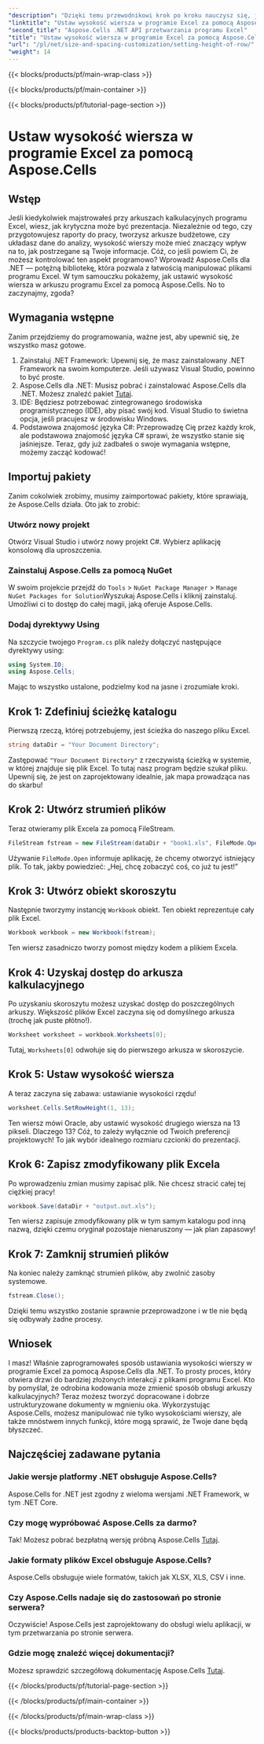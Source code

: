```yaml
---
"description": "Dzięki temu przewodnikowi krok po kroku nauczysz się, jak bez wysiłku ustawić wysokość wiersza w programie Excel za pomocą Aspose.Cells dla platformy .NET."
"linktitle": "Ustaw wysokość wiersza w programie Excel za pomocą Aspose.Cells"
"second_title": "Aspose.Cells .NET API przetwarzania programu Excel"
"title": "Ustaw wysokość wiersza w programie Excel za pomocą Aspose.Cells"
"url": "/pl/net/size-and-spacing-customization/setting-height-of-row/"
"weight": 14
---
```


{{< blocks/products/pf/main-wrap-class >}}

{{< blocks/products/pf/main-container >}}

{{< blocks/products/pf/tutorial-page-section >}}

# Ustaw wysokość wiersza w programie Excel za pomocą Aspose.Cells

## Wstęp
Jeśli kiedykolwiek majstrowałeś przy arkuszach kalkulacyjnych programu Excel, wiesz, jak krytyczna może być prezentacja. Niezależnie od tego, czy przygotowujesz raporty do pracy, tworzysz arkusze budżetowe, czy układasz dane do analizy, wysokość wierszy może mieć znaczący wpływ na to, jak postrzegane są Twoje informacje. Cóż, co jeśli powiem Ci, że możesz kontrolować ten aspekt programowo? Wprowadź Aspose.Cells dla .NET — potężną bibliotekę, która pozwala z łatwością manipulować plikami programu Excel. W tym samouczku pokażemy, jak ustawić wysokość wiersza w arkuszu programu Excel za pomocą Aspose.Cells.
No to zaczynajmy, zgoda?
## Wymagania wstępne
Zanim przejdziemy do programowania, ważne jest, aby upewnić się, że wszystko masz gotowe. 
1. Zainstaluj .NET Framework: Upewnij się, że masz zainstalowany .NET Framework na swoim komputerze. Jeśli używasz Visual Studio, powinno to być proste.
2. Aspose.Cells dla .NET: Musisz pobrać i zainstalować Aspose.Cells dla .NET. Możesz znaleźć pakiet [Tutaj](https://releases.aspose.com/cells/net/).
3. IDE: Będziesz potrzebować zintegrowanego środowiska programistycznego (IDE), aby pisać swój kod. Visual Studio to świetna opcja, jeśli pracujesz w środowisku Windows.
4. Podstawowa znajomość języka C#: Przeprowadzę Cię przez każdy krok, ale podstawowa znajomość języka C# sprawi, że wszystko stanie się jaśniejsze.
Teraz, gdy już zadbałeś o swoje wymagania wstępne, możemy zacząć kodować!
## Importuj pakiety
Zanim cokolwiek zrobimy, musimy zaimportować pakiety, które sprawiają, że Aspose.Cells działa. Oto jak to zrobić:
### Utwórz nowy projekt
Otwórz Visual Studio i utwórz nowy projekt C#. Wybierz aplikację konsolową dla uproszczenia. 
### Zainstaluj Aspose.Cells za pomocą NuGet
W swoim projekcie przejdź do `Tools` > `NuGet Package Manager` > `Manage NuGet Packages for Solution`Wyszukaj Aspose.Cells i kliknij zainstaluj. Umożliwi ci to dostęp do całej magii, jaką oferuje Aspose.Cells.
### Dodaj dyrektywy Using
Na szczycie twojego `Program.cs` plik należy dołączyć następujące dyrektywy using:
```csharp
using System.IO;
using Aspose.Cells;
```
Mając to wszystko ustalone, podzielmy kod na jasne i zrozumiałe kroki.

## Krok 1: Zdefiniuj ścieżkę katalogu
Pierwszą rzeczą, której potrzebujemy, jest ścieżka do naszego pliku Excel. 
```csharp
string dataDir = "Your Document Directory";
```
Zastępować `"Your Document Directory"` z rzeczywistą ścieżką w systemie, w której znajduje się plik Excel. To tutaj nasz program będzie szukał pliku. Upewnij się, że jest on zaprojektowany idealnie, jak mapa prowadząca nas do skarbu!
## Krok 2: Utwórz strumień plików
Teraz otwieramy plik Excela za pomocą FileStream. 
```csharp
FileStream fstream = new FileStream(dataDir + "book1.xls", FileMode.Open);
```
Używanie `FileMode.Open` informuje aplikację, że chcemy otworzyć istniejący plik. To tak, jakby powiedzieć: „Hej, chcę zobaczyć coś, co już tu jest!”
## Krok 3: Utwórz obiekt skoroszytu
Następnie tworzymy instancję `Workbook` obiekt. Ten obiekt reprezentuje cały plik Excel. 
```csharp
Workbook workbook = new Workbook(fstream);
```
Ten wiersz zasadniczo tworzy pomost między kodem a plikiem Excela. 
## Krok 4: Uzyskaj dostęp do arkusza kalkulacyjnego
Po uzyskaniu skoroszytu możesz uzyskać dostęp do poszczególnych arkuszy. Większość plików Excel zaczyna się od domyślnego arkusza (trochę jak puste płótno!). 
```csharp
Worksheet worksheet = workbook.Worksheets[0];
```
Tutaj, `Worksheets[0]` odwołuje się do pierwszego arkusza w skoroszycie. 
## Krok 5: Ustaw wysokość wiersza
A teraz zaczyna się zabawa: ustawianie wysokości rzędu! 
```csharp
worksheet.Cells.SetRowHeight(1, 13);
```
Ten wiersz mówi Oracle, aby ustawić wysokość drugiego wiersza na 13 pikseli. Dlaczego 13? Cóż, to zależy wyłącznie od Twoich preferencji projektowych! To jak wybór idealnego rozmiaru czcionki do prezentacji.
## Krok 6: Zapisz zmodyfikowany plik Excela
Po wprowadzeniu zmian musimy zapisać plik. Nie chcesz stracić całej tej ciężkiej pracy!
```csharp
workbook.Save(dataDir + "output.out.xls");
```
Ten wiersz zapisuje zmodyfikowany plik w tym samym katalogu pod inną nazwą, dzięki czemu oryginał pozostaje nienaruszony — jak plan zapasowy!
## Krok 7: Zamknij strumień plików
Na koniec należy zamknąć strumień plików, aby zwolnić zasoby systemowe. 
```csharp
fstream.Close();
```
Dzięki temu wszystko zostanie sprawnie przeprowadzone i w tle nie będą się odbywały żadne procesy.
## Wniosek
I masz! Właśnie zaprogramowałeś sposób ustawiania wysokości wierszy w programie Excel za pomocą Aspose.Cells dla .NET. To prosty proces, który otwiera drzwi do bardziej złożonych interakcji z plikami programu Excel.
Kto by pomyślał, że odrobina kodowania może zmienić sposób obsługi arkuszy kalkulacyjnych? Teraz możesz tworzyć dopracowane i dobrze ustrukturyzowane dokumenty w mgnieniu oka. Wykorzystując Aspose.Cells, możesz manipulować nie tylko wysokościami wierszy, ale także mnóstwem innych funkcji, które mogą sprawić, że Twoje dane będą błyszczeć.
## Najczęściej zadawane pytania
### Jakie wersje platformy .NET obsługuje Aspose.Cells?
Aspose.Cells for .NET jest zgodny z wieloma wersjami .NET Framework, w tym .NET Core.
### Czy mogę wypróbować Aspose.Cells za darmo?
Tak! Możesz pobrać bezpłatną wersję próbną Aspose.Cells [Tutaj](https://releases.aspose.com/).
### Jakie formaty plików Excel obsługuje Aspose.Cells?
Aspose.Cells obsługuje wiele formatów, takich jak XLSX, XLS, CSV i inne.
### Czy Aspose.Cells nadaje się do zastosowań po stronie serwera?
Oczywiście! Aspose.Cells jest zaprojektowany do obsługi wielu aplikacji, w tym przetwarzania po stronie serwera.
### Gdzie mogę znaleźć więcej dokumentacji?
Możesz sprawdzić szczegółową dokumentację Aspose.Cells [Tutaj](https://reference.aspose.com/cells/net/).

{{< /blocks/products/pf/tutorial-page-section >}}

{{< /blocks/products/pf/main-container >}}

{{< /blocks/products/pf/main-wrap-class >}}

{{< blocks/products/products-backtop-button >}}